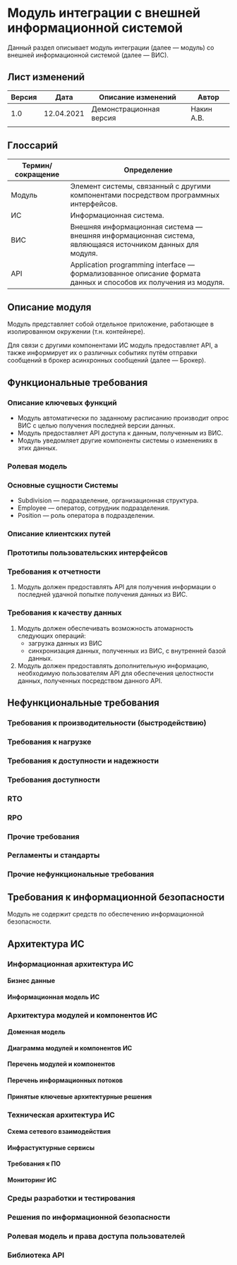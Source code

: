 # Модуль интеграции с внешней информационной системой

Данный раздел описывает модуль интеграции (далее — модуль) со внешней информационной системой (далее — ВИС).

## Лист изменений

| Версия | Дата  | Описание изменений | Автор |
|---|---|---|---|
| 1.0 | 12.04.2021 | Демонстрационная версия | Накин А.В. |
| |

## Глоссарий

| Термин/сокращение | Определение |
|---|---|
| Модуль | Элемент системы, связанный с другими компонентами посредством программных интерфейсов. |
| ИС | Информационная система. |
| ВИС | Внешняя информационная система — внешняя информационная система, являющаяся источником данных для модуля. |
| API | Application programming interface — формализованное описание формата данных и способов их получения из модуля. |

## Описание модуля

Модуль представляет собой отдельное приложение, работающее в изолированном окружении (т.н. контейнере).

Для связи с другими компонентами ИС модуль предоставляет API, а также информирует их о различных событиях путём отправки
сообщений в брокер асинхронных сообщений (далее — Брокер).

## Функциональные требования

### Описание ключевых функций

* Модуль автоматически по заданному расписанию производит опрос ВИС с целью получения последней версии данных.
* Модуль предоставляет API доступа к данным, полученным из ВИС.
* Модуль уведомляет другие компоненты системы о изменениях в этих данных.

### Ролевая модель

### Основные сущности Системы

* Subdivision — подразделение, организационная структура.
* Employee — оператор, сотрудник подразделения.
* Position — роль оператора в подразделении.

### Описание клиентских путей

### Прототипы пользовательских интерфейсов

### Требования к отчетности

1. Модуль должен предоставлять API для получения информации о последней удачной попытке получения данных из ВИС.

### Требования к качеству данных

1. Модуль должен обеспечивать возможность атомарность следующих операций:
   * загрузка данных из ВИС
   * синхронизация данных, полученных из ВИС, с внутренней базой данных.
2. Модуль должен предоставлять дополнительную информацию, необходимую пользователям API для обеспечения целостности
   данных, полученных посредством данного API.

## Нефункциональные требования

### Требования к производительности (быстродействию)

### Требования к нагрузке

### Требования к доступности и надежности

### Требования доступности

### RTO

### RPO

### Прочие требования

### Регламенты и стандарты

### Прочие нефункциональные требования

## Требования к информационной безопасности

Модуль не содержит средств по обеспечению информационной безопасности.

## Архитектура ИС

### Информационная архитектура ИС

#### Бизнес данные

#### Информационная модель ИС

### Архитектура модулей и компонентов ИС

#### Доменная модель

#### Диаграмма модулей и компонентов ИС

#### Перечень модулей и компонентов

#### Перечень информационных потоков

#### Принятые ключевые архитектурные решения

### Техническая архитектура ИС

#### Схема сетевого взаимодействия

#### Инфрастуктурные сервисы

#### Требования к ПО

#### Мониторинг ИС

### Среды разработки и тестирования

### Решения по информационной безопасности

### Ролевая модель и права доступа пользователей

### Библиотека API

